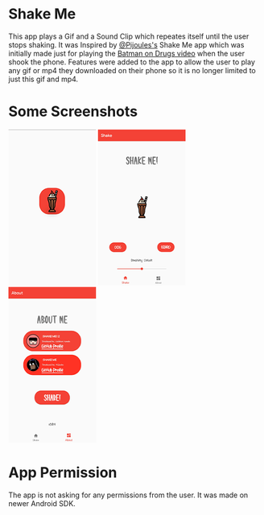 # Shake Me
This app plays a Gif and a Sound Clip which repeates itself until the
user stops shaking.
It was Inspired by [@Pijoules's](www.github.com/PiJoules) Shake Me app which  was initially 
made just for playing the [Batman on Drugs video](https://www.youtube.com/watch?v=e1dvSlvZLG8) 
when the user shook the phone. Features were added to the app to allow the user to play any gif or mp4 
they downloaded on their phone so it is no longer limited to just this gif and mp4.

# Some Screenshots
  ![alt text](https://github.com/LuckyCrack/Shake-Me-2/blob/master/ScreenShots/img%20(2).png)
  ![alt text](https://github.com/LuckyCrack/Shake-Me-2/blob/master/ScreenShots/img%20(3).png)
  ![alt text](https://github.com/LuckyCrack/Shake-Me-2/blob/master/ScreenShots/img%20(1).png)
 

# App Permission
The app is not asking for any permissions from the user.
It was made on newer Android SDK.

